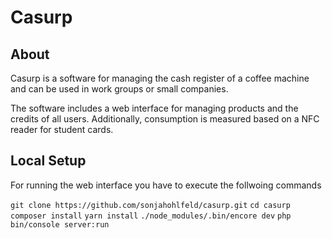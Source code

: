  # Casurp
 
 ## About
 Casurp is a software for managing the cash register of a coffee machine and can be used in work groups or small
 companies.
 
 The software includes a web interface for managing products and the credits of all users.
 Additionally, consumption is measured based on a NFC reader for student cards.
 
 
 ## Local Setup
 
 For running the web interface you have to execute the follwoing commands
 
``git clone https://github.com/sonjahohlfeld/casurp.git``
``cd casurp`` 
``composer install``
``yarn install``
``./node_modules/.bin/encore dev``
``php bin/console server:run``